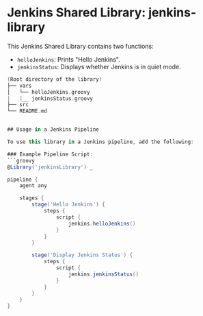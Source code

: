 # Jenkins Shared Library: jenkins-library

This Jenkins Shared Library contains two functions:
- `helloJenkins`: Prints "Hello Jenkins".
- `jenkinsStatus`: Displays whether Jenkins is in quiet mode.

```groovy
(Root directory of the library)
├── vars
│   └── helloJenkins.groovy
|   |__ jenkinsStatus.groovy
├── src
└── README.md


## Usage in a Jenkins Pipeline

To use this library in a Jenkins pipeline, add the following:

### Example Pipeline Script:
```groovy
@Library('jenkinsLibrary') _

pipeline {
    agent any

    stages {
        stage('Hello Jenkins') {
            steps {
                script {
                    jenkins.helloJenkins()
                }
            }
        }

        stage('Display Jenkins Status') {
            steps {
                script {
                    jenkins.jenkinsStatus()
                }
            }
        }
    }
}
